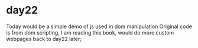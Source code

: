 # day22
Today would be a simple demo of js used in dom manipulation
Original code is from dom scripting, I am reading this book, would do more custom webpages back to day22 later;
